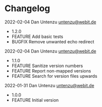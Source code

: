 # Changelog

2022-02-04 Dan Untenzu <untenzu@webit.de>

  * 1.2.0
  * FEATURE Add basic tests
  * BUGFIX Remove unwanted echo redirect

2022-02-04 Dan Untenzu <untenzu@webit.de>

  * 1.1.0
  * FEATURE Sanitize version numbers
  * FEATURE Report non-mapped versions
  * FEATURE Search for version files upwards

2022-01-31 Dan Untenzu <untenzu@webit.de>

  * 1.0.0
  * FEATURE Initial version
